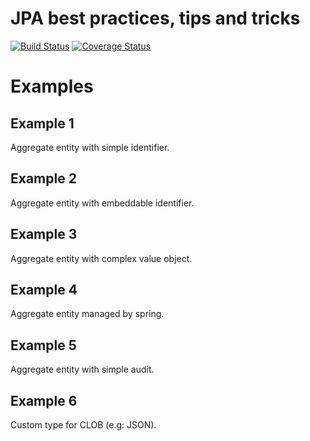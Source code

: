 # JPA best practices, tips and tricks

[![Build Status](https://travis-ci.org/mkuthan/example.domain-jpa.png)](https://travis-ci.org/mkuthan/example.domain-jpa) [![Coverage Status](https://coveralls.io/repos/mkuthan/example.domain-jpa/badge.png)](https://coveralls.io/r/mkuthan/example.domain-jpa)

Examples
========

Example 1
---------

Aggregate entity with simple identifier.

Example 2
---------

Aggregate entity with embeddable identifier. 


Example 3
---------

Aggregate entity with complex value object. 

Example 4
---------

Aggregate entity managed by spring.

Example 5
---------

Aggregate entity with simple audit.

Example 6
---------

Custom type for CLOB (e.g: JSON).
